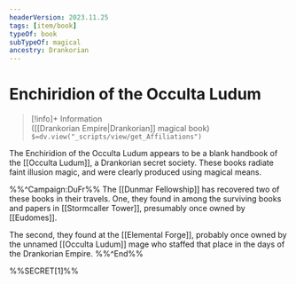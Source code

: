 ```yaml
---
headerVersion: 2023.11.25
tags: [item/book]
typeOf: book
subTypeOf: magical
ancestry: Drankorian
---
```

# Enchiridion of the Occulta Ludum
>[!info]+ Information  
> ([[Drankorian Empire|Drankorian]] magical book)  
> `$=dv.view("_scripts/view/get_Affiliations")`

The Enchiridion of the Occulta Ludum appears to be a blank handbook of the [[Occulta Ludum]], a Drankorian secret society. These books radiate faint illusion magic, and were clearly produced using magical means. 

%%^Campaign:DuFr%%
The [[Dunmar Fellowship]] has recovered two of these books in their travels. One, they found in among the surviving books and papers in [[Stormcaller Tower]], presumably once owned by [[Eudomes]]. 

The second, they found at the [[Elemental Forge]], probably once owned by the unnamed [[Occulta Ludum]] mage who staffed that place in the days of the Drankorian Empire. 
%%^End%%

%%SECRET[1]%%